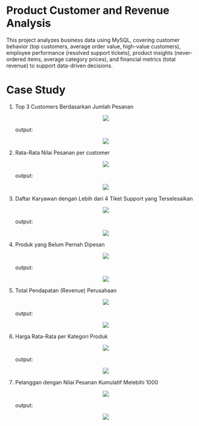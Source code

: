 # Product Customer and Revenue Analysis
This project analyzes business data using MySQL, covering customer behavior (top customers, average order value, high-value customers), employee performance (resolved support tickets), product insights (never-ordered items, average category prices), and financial metrics (total revenue) to support data-driven decisions.

# Case Study
1. Top 3 Customers Berdasarkan Jumlah Pesanan
   <p align="center">
     <img src="https://github.com/user-attachments/assets/01941bf4-910a-4e01-90d2-06e56320a124">
   </p>
   output:
   <p align="center">
     <img src="https://github.com/user-attachments/assets/19c3ae6c-b695-4c62-879a-408f8aee4246">
   </p>
   
2. Rata-Rata Nilai Pesanan per customer
   <p align="center">
     <img src="https://github.com/user-attachments/assets/55ff662c-c28c-4dde-a97e-8358b34e21c8">
   </p>
   output:
   <p align="center">
     <img src="https://github.com/user-attachments/assets/a3022546-98fb-4019-8285-4bb40b294e01">
   </p>

3. Daftar Karyawan dengan Lebih dari 4 Tiket Support yang Terselesaikan
   <p align="center">
     <img src="https://github.com/user-attachments/assets/fa367821-f274-4fa2-a7d7-3218116b8904">
   </p>
   output:
   <p align="center">
     <img src="https://github.com/user-attachments/assets/62a386bf-a4a3-482b-afe0-0ea6bb093bc6">
   </p>

4. Produk yang Belum Pernah Dipesan
   <p align="center">
     <img src="https://github.com/user-attachments/assets/04f2d7dd-d589-4803-a732-cb5651dc30bb">
   </p>
   output:
   <p align="center">
     <img src="https://github.com/user-attachments/assets/f8772449-25ab-4d96-8943-f698b2720561">
   </p>

5. Total Pendapatan (Revenue) Perusahaan
   <p align="center">
     <img src="https://github.com/user-attachments/assets/1eb0eacb-5ee2-4a48-a33c-306f0e81a920">
   </p>
   output:
   <p align="center">
     <img src="https://github.com/user-attachments/assets/9df28f91-81bc-455e-b6c0-1ed10e793db8">
   </p>

6. Harga Rata-Rata per Kategori Produk
   <p align="center">
     <img src="https://github.com/user-attachments/assets/c19fc452-f4c5-4884-ae2b-0bf34cd59eca">
   </p>
   output:
   <p align="center">
     <img src="https://github.com/user-attachments/assets/df949fc2-c9c1-4fd8-89b9-5ba22934c04c">
   </p>

7. Pelanggan dengan Nilai Pesanan Kumulatif Melebihi 1000
   <p align="center">
     <img src="https://github.com/user-attachments/assets/f8242ee6-3315-4447-a107-6cdc51562e37">
   </p>
   output:
   <p align="center">
     <img src="https://github.com/user-attachments/assets/1a92a2ee-5ddd-4884-8b94-337afc729044">
   </p>

